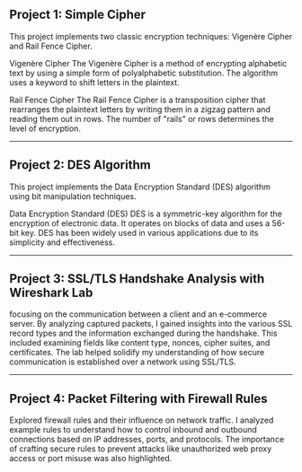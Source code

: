 ## Project 1: Simple Cipher
This project implements two classic encryption techniques: Vigenère Cipher and Rail Fence Cipher.

Vigenère Cipher
The Vigenère Cipher is a method of encrypting alphabetic text by using a simple form of polyalphabetic substitution. The algorithm uses a keyword to shift letters in the plaintext.

Rail Fence Cipher
The Rail Fence Cipher is a transposition cipher that rearranges the plaintext letters by writing them in a zigzag pattern and reading them out in rows. The number of "rails" or rows determines the level of encryption.

<hr>

## Project 2: DES Algorithm
This project implements the Data Encryption Standard (DES) algorithm using bit manipulation techniques.

Data Encryption Standard (DES)
DES is a symmetric-key algorithm for the encryption of electronic data. It operates on blocks of data and uses a 56-bit key. DES has been widely used in various applications due to its simplicity and effectiveness.

<hr>

## Project 3: SSL/TLS Handshake Analysis with Wireshark Lab
focusing on the communication between a client and an e-commerce server. By analyzing captured packets, I gained insights into the various SSL record types and the information exchanged during the handshake. This included examining fields like content type, nonces, cipher suites, and certificates. The lab helped solidify my understanding of how secure communication is established over a network using SSL/TLS.

<hr>

## Project 4: Packet Filtering with Firewall Rules
Explored firewall rules and their influence on network traffic. I analyzed example rules to understand how to control inbound and outbound connections based on IP addresses, ports, and protocols. The importance of crafting secure rules to prevent attacks like unauthorized web proxy access or port misuse was also highlighted.
